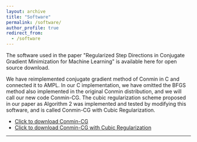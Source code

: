 ```yaml
---
layout: archive
title: "Software"
permalink: /software/
author_profile: true
redirect_from:
  - /software
---
```


The software used in the paper "Regularized Step Directions in Conjugate Gradient Minimization for Machine Learning" is available here for open source download.

We have reimplemented conjugate gradient method of Conmin in C and connected it to AMPL.  In our C implementation, we have omitted the BFGS method also implemented in the original Conmin distribution, and we will call our new code Conmin-CG. The cubic regularization scheme proposed in our paper as Algorithm 2 was implemented and tested by modifying this software, and is called Conmin-CG with Cubic Regularization.

- <a href="/files/Conmin-CG.zip" target="_blank">Click to download Conmin-CG </a>
- <a href="/files/Conmin-CG with Cubic Regularization.zip" target="_blank">Click to download Conmin-CG with Cubic Regularization</a>


---